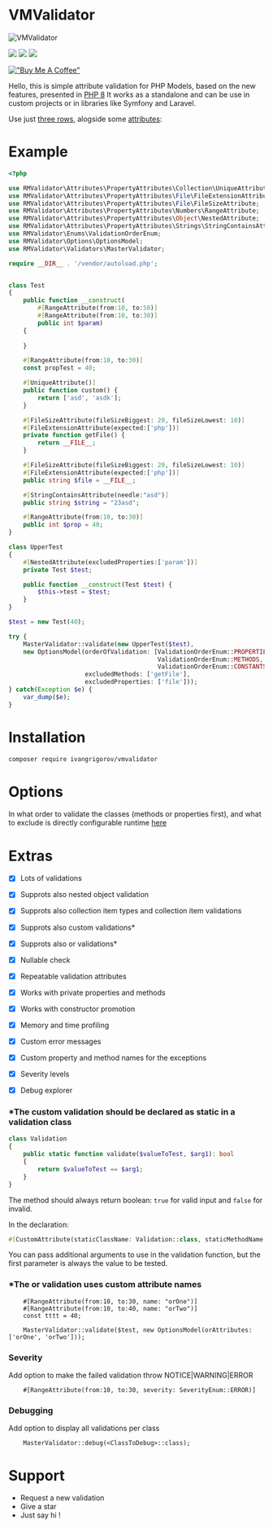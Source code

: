 # VMValidator


![VMValidator](https://user-images.githubusercontent.com/10940601/150609303-c7566864-06ce-402b-90c8-85cfcb70e55c.jpg)

![](https://badgen.net/badge/code%20coverage/70%20%25/green?icon=codecov) ![](https://badgen.net/badge/build/passing/green?icon=status) ![](https://badgen.net/badge/icon/buymeacoffee?icon=buymeacoffee&label)

[!["Buy Me A Coffee"](https://www.buymeacoffee.com/assets/img/custom_images/yellow_img.png)](https://www.buymeacoffee.com/ivangrigorov)


Hello, this is simple attribute validation for PHP Models, based on the new features, presented in [PHP 8](https://www.php.net/releases/8.0/en.php) It works as a standalone and can be use in custom projects or in libraries like Symfony and Laravel.

Use just [three rows](https://github.com/IvanGrigorov/VMValidator/blob/2139877c4ca6ae01f60729db2d83f9c5e087096d/index.php), alogside some [attributes](https://github.com/IvanGrigorov/VMValidator/blob/2139877c4ca6ae01f60729db2d83f9c5e087096d/index.php):

# Example 

```php
<?php

use RMValidator\Attributes\PropertyAttributes\Collection\UniqueAttribute;
use RMValidator\Attributes\PropertyAttributes\File\FileExtensionAttribute;
use RMValidator\Attributes\PropertyAttributes\File\FileSizeAttribute;
use RMValidator\Attributes\PropertyAttributes\Numbers\RangeAttribute;
use RMValidator\Attributes\PropertyAttributes\Object\NestedAttribute;
use RMValidator\Attributes\PropertyAttributes\Strings\StringContainsAttribute;
use RMValidator\Enums\ValidationOrderEnum;
use RMValidator\Options\OptionsModel;
use RMValidator\Validators\MasterValidator;

require __DIR__ . '/vendor/autoload.php';


class Test 
{
    public function __construct(
        #[RangeAttribute(from:10, to:50)]
        #[RangeAttribute(from:10, to:30)]
        public int $param)
    {
        
    }

    #[RangeAttribute(from:10, to:30)]
    const propTest = 40;

    #[UniqueAttribute()]
    public function custom() {
        return ['asd', 'asdk'];
    }

    #[FileSizeAttribute(fileSizeBiggest: 20, fileSizeLowest: 10)]
    #[FileExtensionAttribute(expected:['php'])]
    private function getFile() {
        return __FILE__;
    }

    #[FileSizeAttribute(fileSizeBiggest: 20, fileSizeLowest: 10)]
    #[FileExtensionAttribute(expected:['php'])]
    public string $file = __FILE__;

    #[StringContainsAttribute(needle:"asd")]
    public string $string = "23asd";

    #[RangeAttribute(from:10, to:30)]
    public int $prop = 40;
}

class UpperTest
{
    #[NestedAttribute(excludedProperties:['param'])]
    private Test $test;

    public function __construct(Test $test) {
        $this->test = $test;
    }
}

$test = new Test(40);

try {
    MasterValidator::validate(new UpperTest($test), 
    new OptionsModel(orderOfValidation: [ValidationOrderEnum::PROPERTIES, 
                                         ValidationOrderEnum::METHODS,
                                         ValidationOrderEnum::CONSTANTS], 
                     excludedMethods: ['getFile'], 
                     excludedProperties: ['file']));
} catch(Exception $e) {
    var_dump($e);
}
```

# Installation

```bash
composer require ivangrigorov/vmvalidator
```


# Options

In what order to validate the classes (methods or properties first),  and what to exclude is directly configurable runtime [here](https://github.com/IvanGrigorov/VMValidator/blob/master/RMValidator/Options/OptionsModel.php)

# Extras

 - [x] Lots of validations
 - [x] Supprots also nested object validation
 - [x] Supprots also collection item types and collection item validations
 - [x] Supprots also custom validations*
 - [x] Supprots also or validations*
 - [x] Nullable check
 - [x] Repeatable validation attributes
 - [x] Works with private properties and methods
 - [x] Works with constructor promotion
 - [x] Memory and time profiling
 - [x] Custom error messages
 - [x] Custom property and method names for the exceptions
 - [x] Severity levels
 - [x] Debug explorer


### *The custom validation should be declared as static in a validation class
```php
class Validation 
{
    public static function validate($valueToTest, $arg1): bool 
    {
        return $valueToTest == $arg1;
    }
}
```
The method should always return boolean: ```true``` for valid input and ```false``` for invalid.

In the declaration:
```php
#[CustomAttribute(staticClassName: Validation::class, staticMethodName: 'validate', args: [2])]
```
You can pass additional arguments to use in the validation function, but the first parameter is always the value to be tested.


### *The or validation uses custom attribute names
```
    #[RangeAttribute(from:10, to:30, name: "orOne")]
    #[RangeAttribute(from:10, to:40, name: "orTwo")]
    const tttt = 40;
```

```
    MasterValidator::validate($test, new OptionsModel(orAttributes: ['orOne', 'orTwo']));

```

### Severity
Add option to make the failed validation throw NOTICE|WARNING|ERROR
```
    #[RangeAttribute(from:10, to:30, severity: SeverityEnum::ERROR)]

```

### Debugging
Add option to display all validations per class
```
    MasterValidator::debug(<ClassToDebug>::class);
```


# Support

 - Request a new validation
 - Give a star
 - Just say hi !
